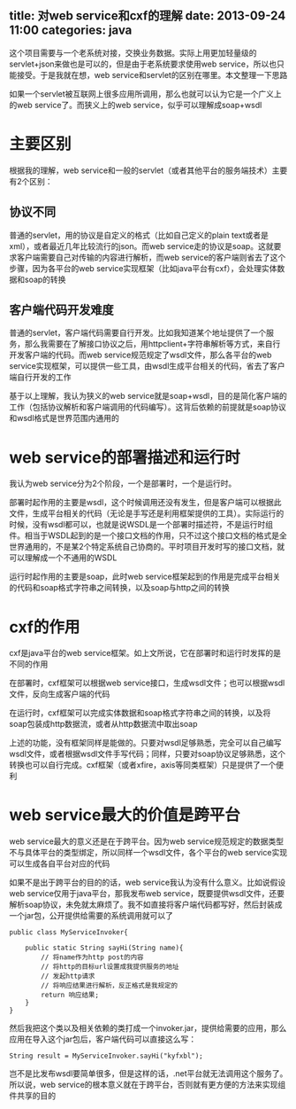 title: 对web service和cxf的理解
date: 2013-09-24 11:00
categories: java
---
这个项目需要与一个老系统对接，交换业务数据。实际上用更加轻量级的servlet+json来做也是可以的，但是由于老系统要求使用web service，所以也只能接受。于是我就在想，web service和servlet的区别在哪里。本文整理一下思路
<!--more-->

如果一个servlet被互联网上很多应用所调用，那么也就可以认为它是一个广义上的web service了。而狭义上的web service，似乎可以理解成soap+wsdl 

# 主要区别

根据我的理解，web service和一般的servlet（或者其他平台的服务端技术）主要有2个区别： 

## 协议不同

普通的servlet，用的协议是自定义的格式（比如自己定义的plain text或者是xml），或者最近几年比较流行的json。而web service走的协议是soap。这就要求客户端需要自己对传输的内容进行解析，而web service的客户端则省去了这个步骤，因为各平台的web service实现框架（比如java平台有cxf），会处理实体数据和soap的转换 

## 客户端代码开发难度

普通的servlet，客户端代码需要自行开发。比如我知道某个地址提供了一个服务，那么我需要在了解接口协议之后，用httpclient+字符串解析等方式，来自行开发客户端的代码。而web service规范规定了wsdl文件，那么各平台的web service实现框架，可以提供一些工具，由wsdl生成平台相关的代码，省去了客户端自行开发的工作 

基于以上理解，我认为狭义的web service就是soap+wsdl，目的是简化客户端的工作（包括协议解析和客户端调用的代码编写）。这背后依赖的前提就是soap协议和wsdl格式是世界范围内通用的 

# web service的部署描述和运行时

我认为web service分为2个阶段，一个是部署时，一个是运行时。

部署时起作用的主要是wsdl，这个时候调用还没有发生，但是客户端可以根据此文件，生成平台相关的代码（无论是手写还是利用框架提供的工具）。实际运行的时候，没有wsdl都可以，也就是说WSDL是一个部署时描述符，不是运行时组件。相当于WSDL起到的是一个接口文档的作用，只不过这个接口文档的格式是全世界通用的，不是某2个特定系统自己协商的。平时项目开发时写的接口文档，就可以理解成一个不通用的WSDL 

运行时起作用的主要是soap，此时web service框架起到的作用是完成平台相关的代码和soap格式字符串之间转换，以及soap与http之间的转换
 
# cxf的作用

cxf是java平台的web service框架。如上文所说，它在部署时和运行时发挥的是不同的作用 

在部署时，cxf框架可以根据web service接口，生成wsdl文件；也可以根据wsdl文件，反向生成客户端的代码 

在运行时，cxf框架可以完成实体数据和soap格式字符串之间的转换，以及将soap包装成http数据流，或者从http数据流中取出soap 

上述的功能，没有框架同样是能做的。只要对wsdl足够熟悉，完全可以自己编写wsdl文件，或者根据wsdl文件手写代码；同样，只要对soap协议足够熟悉，这个转换也可以自行完成。cxf框架（或者xfire，axis等同类框架）只是提供了一个便利 

# web service最大的价值是跨平台

web service最大的意义还是在于跨平台。因为web service规范规定的数据类型不与具体平台的类型绑定，所以同样一个wsdl文件，各个平台的web service实现可以生成各自平台对应的代码 

如果不是出于跨平台的目的的话，web service我认为没有什么意义。比如说假设web service仅用于java平台，那我发布web service，既要提供wsdl文件，还要解析soap协议，未免就太麻烦了。我不如直接将客户端代码都写好，然后封装成一个jar包，公开提供给需要的系统调用就可以了 

```
public class MyServiceInvoker{

    public static String sayHi(String name){
        // 将name作为http post的内容
        // 将http的目标url设置成我提供服务的地址
        // 发起http请求
        // 将响应结果进行解析，反正格式是我规定的
        return 响应结果;
    }
}
```

然后我把这个类以及相关依赖的类打成一个invoker.jar，提供给需要的应用，那么应用在导入这个jar包后，客户端代码可以直接这么写：

```
String result = MyServiceInvoker.sayHi("kyfxbl");
```

岂不是比发布wsdl要简单很多，但是这样的话，.net平台就无法调用这个服务了。所以说，web service的根本意义就在于跨平台，否则就有更方便的方法来实现组件共享的目的